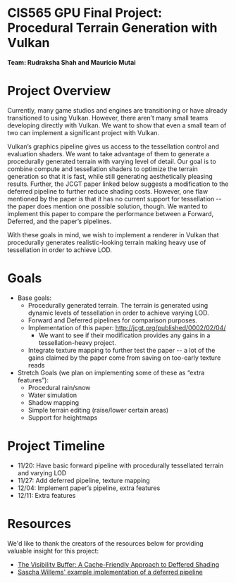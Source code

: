 # CIS565 GPU Final Project: Procedural Terrain Generation with Vulkan

__Team: Rudraksha Shah and Mauricio Mutai__

Project Overview
=================

Currently, many game studios and engines are transitioning or have already transitioned to using Vulkan. However, there aren’t many small teams developing directly with Vulkan. We want to show that even a small team of two can implement a significant project with Vulkan.

Vulkan’s graphics pipeline gives us access to the tessellation control and evaluation shaders. We want to take advantage of them to generate a procedurally generated terrain with varying level of detail. Our goal is to combine compute and tessellation shaders to optimize the terrain generation so that it is fast, while still generating aesthetically pleasing results. Further, the JCGT paper linked below suggests a modification to the deferred pipeline to further reduce shading costs. However, one flaw mentioned by the paper is that it has no current support for tessellation -- the paper does mention one possible solution, though. We wanted to implement this paper to compare the performance between a Forward, Deferred, and the paper’s pipelines.

With these goals in mind, we wish to implement a renderer in Vulkan that procedurally generates realistic-looking terrain making heavy use of tessellation in order to achieve LOD.


Goals
==========

-   Base goals:
    -   Procedurally generated terrain. The terrain is generated using dynamic levels of tessellation in order to achieve varying LOD.
    -   Forward and Deferred pipelines for comparison purposes.
    -   Implementation of this paper: http://jcgt.org/published/0002/02/04/
        -   We want to see if their modification provides any gains in a tessellation-heavy project.
    -   Integrate texture mapping to further test the paper -- a lot of the gains claimed by the paper come from saving on too-early texture reads
-   Stretch Goals (we plan on implementing some of these as “extra features”):
    -   Procedural rain/snow
    -   Water simulation
    -   Shadow mapping
    -   Simple terrain editing (raise/lower certain areas)
    -   Support for heightmaps


Project Timeline
============

-   11/20: Have basic forward pipeline with procedurally tessellated terrain and varying LOD
-   11/27: Add deferred pipeline, texture mapping
-   12/04: Implement paper’s pipeline, extra features
-   12/11: Extra features


Resources
==========

We'd like to thank the creators of the resources below for providing valuable insight for this project:

-   [The Visibility Buffer: A Cache-Friendly Approach to Deffered Shading](http://jcgt.org/published/0002/02/04/)
-   [Sascha Willems' example implementation of a deferred pipeline](https://github.com/SaschaWillems/Vulkan/blob/master/examples/deferred/deferred.cpp)
